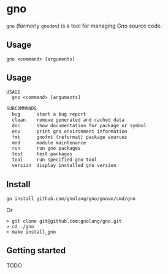 # gno

`gno` (formerly `gnodev`) is a tool for managing Gno source code.

## Usage

`gno <command> [arguments]`

## Usage

[embedmd]:#(../../.tmp/gno-help.txt)
```txt
USAGE
  gno <command> [arguments]

SUBCOMMANDS
  bug      start a bug report
  clean    remove generated and cached data
  doc      show documentation for package or symbol
  env      print gno environment information
  fmt      gnofmt (reformat) package sources
  mod      module maintenance
  run      run gno packages
  test     test packages
  tool     run specified gno tool
  version  display installed gno version

```

## Install

    go install github.com/gnolang/gno/gnovm/cmd/gno

Or

    > git clone git@github.com:gnolang/gno.git
    > cd ./gno
    > make install_gno

## Getting started

TODO
